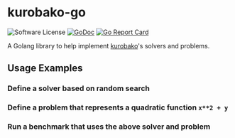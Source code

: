 kurobako-go
===========

![Software License](https://img.shields.io/badge/license-MIT-brightgreen.svg?style=flat-square)
[![GoDoc](https://godoc.org/github.com/sile/kurobako-go?status.svg)](https://godoc.org/github.com/sile/kurobako-go)
[![Go Report Card](https://goreportcard.com/badge/github.com/sile/kurobako-go)](https://goreportcard.com/report/github.com/sile/kurobako-go)


A Golang library to help implement [kurobako]'s solvers and problems.

[kurobako]: https://github.com/sile/kurobako


Usage Examples
--------------

### Define a solver based on random search


### Define a problem that represents a quadratic function `x**2 + y`


### Run a benchmark that uses the above solver and problem
